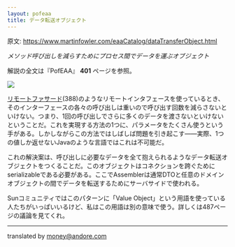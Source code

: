 ```yaml
---
layout: pofeaa
title: データ転送オブジェクト
---
```


原文: <https://www.martinfowler.com/eaaCatalog/dataTransferObject.html>

*メソッド呼び出しを減らすためにプロセス間でデータを運ぶオブジェクト*

解説の全文は『PofEAA』 **401** ページを参照。

![](https://www.martinfowler.com/eaaCatalog/dtoSketch.gif)

[リモートファサード](../RemoteFacade)(388)のようなリモートインタフェースを使っているとき、そのインターフェースの各々の呼び出しは重いので呼び出す回数を減らさないといけない。つまり、1回の呼び出しでさらに多くのデータを渡さないといけないということだ。これを実現する方法の1つに、パラメータをたくさん使うという手がある。しかしながらこの方法ではしばしば問題を引き起こす——実際、1つの値しか返せないJavaのような言語ではこれは不可能だ。

これの解決案は、呼び出しに必要なデータを全て抱えられるようなデータ転送オブジェクトをつくることだ。このオブジェクトはコネクションを跨ぐためにserializableである必要がある。ここでAssemblerは通常DTOと任意のドメインオブジェクトの間でデータを転送するためにサーバサイドで使われる。

Sunコミュニティではこのパターンに「Value Object」という用語を使っている人たちがいっぱいいるけど、私はこの用語は別の意味で使う。詳しくは487ページの議論を見てくれ。

----

translated by money@andore.com
